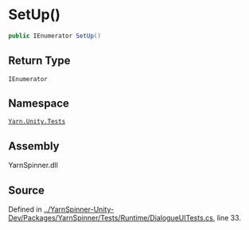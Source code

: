 # SetUp\(\)

```csharp
public IEnumerator SetUp()
```

## Return Type

`IEnumerator`

## Namespace

[`Yarn.Unity.Tests`](../)

## Assembly

YarnSpinner.dll

## Source

Defined in [../YarnSpinner-Unity-Dev/Packages/YarnSpinner/Tests/Runtime/DialogueUITests.cs](https://github.com/YarnSpinnerTool/YarnSpinner-Unity//blob/develop/Tests/Runtime/DialogueUITests.cs#L33), line 33.

